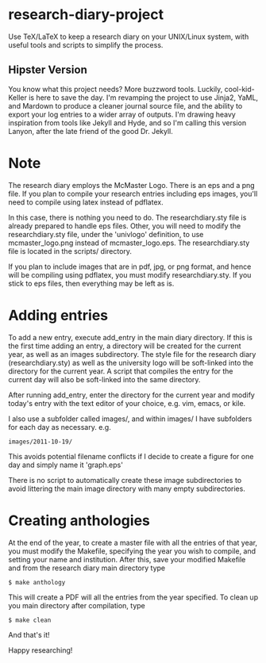 research-diary-project
======================

Use TeX/LaTeX to keep a research diary on your UNIX/Linux system, with useful tools and scripts to simplify the process.

Hipster Version
---------------

You know what this project needs?  More buzzword tools.  Luckily,
cool-kid-Keller is here to save the day.  I'm revamping the project to use
Jinja2, YaML, and Mardown to produce a cleaner journal source file, and the ability to
export your log entries to a wider array of outputs.  I'm drawing heavy
inspiration from tools like Jekyll and Hyde, and so I'm calling this version
Lanyon, after the late friend of the good Dr. Jekyll.

Note
====

The research diary employs the McMaster Logo. There is an eps and a png file. If you plan to compile
your research entries including eps images, you'll need to compile using latex instead of pdflatex.

In this case, there is nothing you need to do. The researchdiary.sty file is already prepared to handle
eps files. Other, you will need to modify the researchdiary.sty file, under the 'univlogo' definition,
to use mcmaster_logo.png instead of mcmaster_logo.eps. The researchdiary.sty file is located in the scripts/
directory. 

If you plan to include images that are in pdf, jpg, or png format, and hence will be compiling using
pdflatex, you must modify researchdiary.sty. If you stick to eps files, then everything may be left as is.

Adding entries
==============

To add a new entry, execute add_entry in the main diary directory. If this is the first time adding an
entry, a directory will be created for the current year, as well as an images subdirectory. The style
file for the research diary (researchdiary.sty) as well as the university logo will be soft-linked into
the directory for the current year. A script that compiles the entry for the current day will also be
soft-linked into the same directory.

After running add_entry, enter the directory for the current year and modify today's entry with the 
text editor of your choice, e.g. vim, emacs, or kile.

I also use a subfolder called images/, and within images/ I have subfolders for each day
as necessary. e.g.

    images/2011-10-19/

This avoids potential filename conflicts if I decide to create a figure for one day and simply name it
'graph.eps'

There is no script to automatically create these image subdirectories to avoid littering the main image
directory with many empty subdirectories.

Creating anthologies
====================

At the end of the year, to create a master file with all the entries of that year, you must modify the
Makefile, specifying the year you wish to compile, and setting your name and institution. After this,
save your modified Makefile and from the research diary main directory type

	$ make anthology

This will create a PDF will all the entries from the year specified. To clean up you main directory after
compilation, type

	$ make clean

And that's it!

Happy researching!

